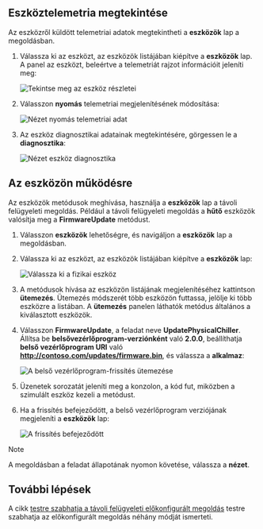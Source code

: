 ## <a name="view-device-telemetry"></a>Eszköztelemetria megtekintése

Az eszközről küldött telemetriai adatok megtekintheti a **eszközök** lap a megoldásban.

1. Válassza ki az eszközt, az eszközök listájában kiépítve a **eszközök** lap. A panel az eszközt, beleértve a telemetriát rajzot információit jeleníti meg:

    ![Tekintse meg az eszköz részletei](media/iot-suite-visualize-connecting/devicesdetail.png)

1. Válasszon **nyomás** telemetriai megjelenítésének módosítása:

    ![Nézet nyomás telemetriai adat](media/iot-suite-visualize-connecting/devicespressure.png)

1. Az eszköz diagnosztikai adatainak megtekintésére, görgessen le a **diagnosztika**:

    ![Nézet eszköz diagnosztika](media/iot-suite-visualize-connecting/devicesdiagnostics.png)

## <a name="act-on-your-device"></a>Az eszközön működésre

Az eszközök metódusok meghívása, használja a **eszközök** lap a távoli felügyeleti megoldás. Például a távoli felügyeleti megoldás a **hűtő** eszközök valósítja meg a **FirmwareUpdate** metódust.

1. Válasszon **eszközök** lehetőségre, és navigáljon a **eszközök** lap a megoldásban.

1. Válassza ki az eszközt, az eszközök listájában kiépítve a **eszközök** lap:

    ![Válassza ki a fizikai eszköz](media/iot-suite-visualize-connecting/devicesselect.png)

1. A metódusok hívása az eszközön listájának megjelenítéséhez kattintson **ütemezés**. Ütemezés módszerét több eszközön futtassa, jelölje ki több eszközre a listában. A **ütemezés** panelen láthatók metódus általános a kiválasztott eszközök.

1. Válasszon **FirmwareUpdate**, a feladat neve **UpdatePhysicalChiller**. Állítsa be **belsővezérlőprogram-verziónként** való **2.0.0**, beállíthatja **belső vezérlőprogram URI** való **http://contoso.com/updates/firmware.bin**, és válassza a **alkalmaz**:

    ![A belső vezérlőprogram-frissítés ütemezése](media/iot-suite-visualize-connecting/deviceschedule.png)

1. Üzenetek sorozatát jeleníti meg a konzolon, a kód fut, miközben a szimulált eszköz kezeli a metódust.

1. Ha a frissítés befejeződött, a belső vezérlőprogram verziójának megjeleníti a **eszközök** lap:

    ![A frissítés befejeződött](media/iot-suite-visualize-connecting/complete.png)

> [!NOTE]
> A megoldásban a feladat állapotának nyomon követése, válassza a **nézet**.

## <a name="next-steps"></a>További lépések

A cikk [testre szabhatja a távoli felügyeleti előkonfigurált megoldás](../articles/iot-suite/iot-suite-remote-monitoring-customize.md) testre szabhatja az előkonfigurált megoldás néhány módját ismerteti.